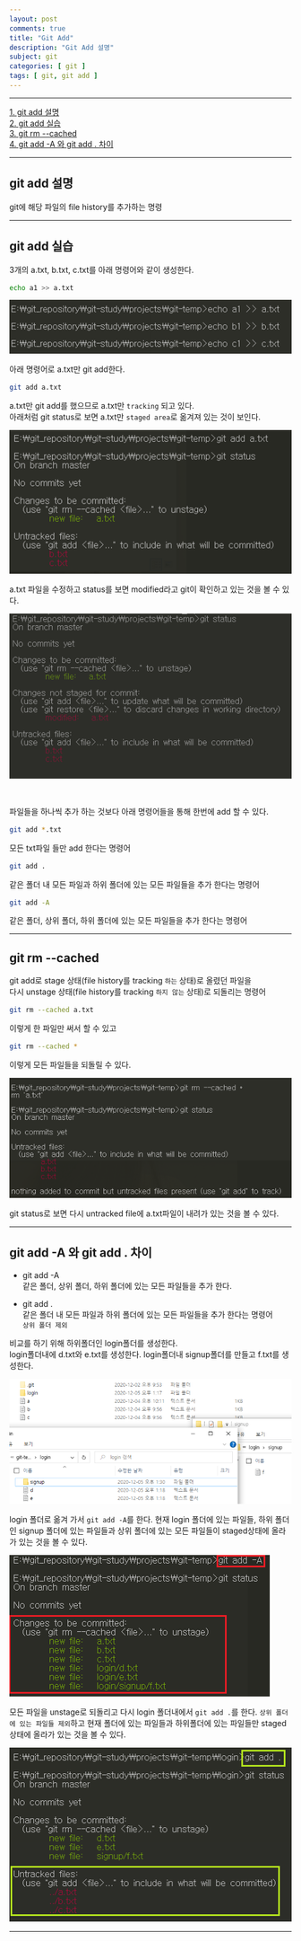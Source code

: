 ```yaml
---
layout: post
comments: true
title: "Git Add"
description: "Git Add 설명"
subject: git
categories: [ git ]
tags: [ git, git add ]
---
```


<hr>

[1. git add 설명](#git-add-설명)  
[2. git add 실습](#git-add-실습)  
[3. git rm --cached](#git-rm)  
[4. git add -A 와 git add . 차이](#git-add-.)  

<hr>

## git add 설명

git에 해당 파일의 file history를 추가하는 명령

<hr>

## git add 실습

3개의 a.txt, b.txt, c.txt를 아래 명령어와 같이 생성한다.

```bash
echo a1 >> a.txt
```

![echo 명령어로 txt파일 생성](/assets/img/git/git-add1.png "echo 명령어로 txt파일 생성")

아래 명령어로 a.txt만 git add한다.

```bash
git add a.txt
```

a.txt만 git add를 했으므로 a.txt만 `tracking` 되고 있다.  
아래처럼 git status로 보면 a.txt만 `staged area`로 옮겨져 있는 것이 보인다.

![a.txt파일 git add](/assets/img/git/git-add2.png "a.txt파일 git add")

a.txt 파일을 수정하고 status를 보면 modified라고 git이 확인하고 있는 것을 볼 수 있다.

![a.txt파일 modified](/assets/img/git/git-add3.png "a.txt파일 modified")

<br>

파일들을 하나씩 추가 하는 것보다 아래 명령어들을 통해 한번에 add 할 수 있다.

```bash
git add *.txt
```

모든 txt파일 들만 add 한다는 명령어

```bash
git add .
```

같은 폴더 내 모든 파일과 하위 폴더에 있는 모든 파일들을 추가 한다는 명령어

```bash
git add -A
```

같은 폴더, 상위 폴더, 하위 폴더에 있는 모든 파일들을 추가 한다는 명령어

<hr>

## git rm --cached <a name="git-rm"></a>

git add로 stage 상태(file history를 tracking `하는` 상태)로 올렸던 파일을 <br>다시 unstage 상태(file history를 tracking `하지 않는` 상태)로 되돌리는 명령어

```bash
git rm --cached a.txt
```

이렇게 한 파일만 써서 할 수 있고

```bash
git rm --cached *
```

이렇게 모든 파일들을 되돌릴 수 있다.

![a.txt파일 다시 unstage상태로 되돌림](/assets/img/git/git-add4.png "a.txt파일 다시 unstage상태로 되돌림")

git status로 보면 다시 untracked file에 a.txt파일이 내려가 있는 것을 볼 수 있다.

<hr>

## git add -A 와 git add . 차이 <a name="git-add-."></a>

* git add -A  
    같은 폴더, 상위 폴더, 하위 폴더에 있는 모든 파일들을 추가 한다.


* git add .  
    같은 폴더 내 모든 파일과 하위 폴더에 있는 모든 파일들을 추가 한다는 명령어  
    `상위 폴더 제외`

비교를 하기 위해 하위폴더인 login폴더를 생성한다.  
login폴더내에 d.txt와 e.txt를 생성한다.
login폴더내 signup폴더를 만들고 f.txt를 생성한다.

![login폴더 내 d.txt, e.txt 파일 생성과 signup폴더 내 f.txt 파일 생성](/assets/img/git/git-add5.png "login폴더 내 d.txt, e.txt 파일 생성과 signup폴더 내 f.txt 파일 생성")

login 폴더로 옮겨 가서 `git add -A`를 한다.
현재 login 폴더에 있는 파일들, 하위 폴더인 signup 폴더에 있는 파일들과 상위 폴더에 있는 모든 파일들이 staged상태에 올라가 있는 것을 볼 수 있다.

![login폴더에서 git add -A](/assets/img/git/git-add6.png "login폴더에서 git add -A")

모든 파일을 unstage로 되돌리고 다시 login 폴더내에서 `git add .`를 한다.
`상위 폴더에 있는 파일들 제외`하고 현재 폴더에 있는 파일들과 하위폴더에 있는 파일들만 staged상태에 올라가 있는 것을 볼 수 있다.

![login폴더에서 git add .](/assets/img/git/git-add7.png "login폴더에서 git add .")

<hr>





